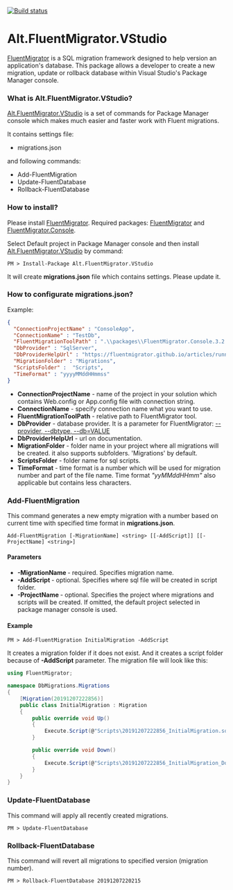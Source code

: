 [![Build status](https://ci.appveyor.com/api/projects/status/n76p0y2j17esa415/branch/master?svg=true)](https://ci.appveyor.com/project/crimcol/alt-fluentmigrator-vstudio/branch/master)
# Alt.FluentMigrator.VStudio
[FluentMigrator](https://github.com/schambers/fluentmigrator) is a SQL migration framework designed to help version an application's database. This package allows a developer to create a new migration, update or rollback database within Visual Studio's Package Manager console.

### What is Alt.FluentMigrator.VStudio?
[Alt.FluentMigrator.VStudio](https://github.com/crimcol/Alt.FluentMigrator.VStudio) is a set of commands for Package Manager console which makes much easier and faster work with Fluent migrations.

It contains settings file:

* migrations.json

and following commands:

* Add-FluentMigration
* Update-FluentDatabase
* Rollback-FluentDatabase

### How to install?
Please install [FluentMigrator](https://github.com/schambers/fluentmigrator).
Required packages: [FluentMigrator](https://www.nuget.org/packages/FluentMigrator/) and [FluentMigrator.Console](https://www.nuget.org/packages/FluentMigrator.Console/).

Select Default project in Package Manager console and then install [Alt.FluentMigrator.VStudio](https://www.nuget.org/packages/Alt.FluentMigrator.VStudio/) by command:

```console
PM > Install-Package Alt.FluentMigrator.VStudio
```
It will create **migrations.json** file which contains settings. Please update it.

### How to configurate migrations.json?

Example:

```json
{
  "ConnectionProjectName" : "ConsoleApp",
  "ConnectionName" : "TestDb",
  "FluentMigrationToolPath" : ".\\packages\\FluentMigrator.Console.3.2.1\\net461\\x86\\Migrate.exe",
  "DbProvider" : "SqlServer",
  "DbProviderHelpUrl" : "https://fluentmigrator.github.io/articles/runners/runner-console.html#--provider---dbtype---dbvalue-required",
  "MigrationFolder" : "Migrations",
  "ScriptsFolder" :  "Scripts",
  "TimeFormat" : "yyyyMMddHHmmss"
}
```
* **ConnectionProjectName** - name of the project in your solution which contains Web.config or App.config file with connection string.
* **ConnectionName** - specify connection name what you want to use.
* **FluentMigrationToolPath** - relative path to FluentMigrator tool.
* **DbProvider** - database provider. It is a parameter for FluentMigrator: [--provider, --dbtype, --db=VALUE](https://fluentmigrator.github.io/articles/runners/runner-console.html#--provider---dbtype---dbvalue-required)
* **DbProviderHelpUrl** - url on documentation.
* **MigrationFolder** - folder name in your project where all migrations will be created. it also supports subfolders. 'Migrations' by default.
* **ScriptsFolder** - folder name for sql scripts.
* **TimeFormat** - time format is a number which will be used for migration number and part of the file name. Time format *"yyMMddHHmm"* also applicable but contains less characters.


### Add-FluentMigration
This command generates a new empty migration with a number based on current time with specified time format in **migrations.json**.

```console
Add-FluentMigration [-MigrationName] <string> [[-AddScript]] [[-ProjectName] <string>]
```

#### Parameters
* **-MigrationName <string>** -  required. Specifies migration name.
* **-AddScript <SwitchParameter>** - optional. Specifies where sql file will be created in script folder.
* **-ProjectName <string>** - optional. Specifies the project where migrations and scripts will be created. If omitted, the default project selected in package manager console is used.

#### Example

```console
PM > Add-FluentMigration InitialMigration -AddScript
```
It creates a migration folder if it does not exist. And it creates a script folder because of **-AddScript** parameter.
The migration file will look like this:

```csharp
using FluentMigrator;

namespace DbMigrations.Migrations
{
	[Migration(20191207222856)]
	public class InitialMigration : Migration
	{
		public override void Up()
		{
			Execute.Script(@"Scripts\20191207222856_InitialMigration.sql");
		}

		public override void Down()
		{
			Execute.Script(@"Scripts\20191207222856_InitialMigration_Down.sql");
		}
	}
}  
```

### Update-FluentDatabase

This command will apply all recently created migrations.

```console
PM > Update-FluentDatabase
```

### Rollback-FluentDatabase

This command will revert all migrations to specified version (migration number).

```console
PM > Rollback-FluentDatabase 20191207220215
```

